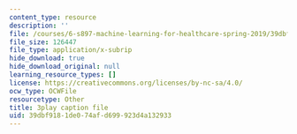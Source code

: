 ```yaml
---
content_type: resource
description: ''
file: /courses/6-s897-machine-learning-for-healthcare-spring-2019/39dbf9181de074afd699923d4a132933_YZ5pOgY5hEE.srt
file_size: 126447
file_type: application/x-subrip
hide_download: true
hide_download_original: null
learning_resource_types: []
license: https://creativecommons.org/licenses/by-nc-sa/4.0/
ocw_type: OCWFile
resourcetype: Other
title: 3play caption file
uid: 39dbf918-1de0-74af-d699-923d4a132933
---
```

